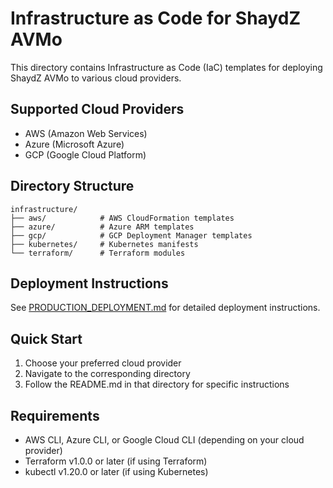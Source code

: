 # Infrastructure as Code for ShaydZ AVMo

This directory contains Infrastructure as Code (IaC) templates for deploying ShaydZ AVMo to various cloud providers.

## Supported Cloud Providers

- AWS (Amazon Web Services)
- Azure (Microsoft Azure)
- GCP (Google Cloud Platform)

## Directory Structure

```
infrastructure/
├── aws/            # AWS CloudFormation templates
├── azure/          # Azure ARM templates
├── gcp/            # GCP Deployment Manager templates
├── kubernetes/     # Kubernetes manifests
└── terraform/      # Terraform modules
```

## Deployment Instructions

See [PRODUCTION_DEPLOYMENT.md](../docs/PRODUCTION_DEPLOYMENT.md) for detailed deployment instructions.

## Quick Start

1. Choose your preferred cloud provider
2. Navigate to the corresponding directory
3. Follow the README.md in that directory for specific instructions

## Requirements

- AWS CLI, Azure CLI, or Google Cloud CLI (depending on your cloud provider)
- Terraform v1.0.0 or later (if using Terraform)
- kubectl v1.20.0 or later (if using Kubernetes)
